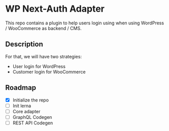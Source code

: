 # WP Next-Auth Adapter

This repo contains a plugin to help users login using when using WordPress / WooCommerce as backend / CMS. 

## Description
For that, we will have two strategies: 
- User login for WordPress
- Customer login for WooCommerce

## Roadmap
- [X] Initialize the repo
- [ ] Init lerna
- [ ] Core adapter
- [ ] GraphQL Codegen
- [ ] REST API Codegen
